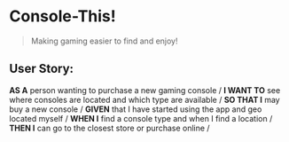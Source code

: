 # Console-This!

> Making gaming easier to find and enjoy!

## User Story:

**AS A** person wanting to purchase a new gaming console /
**I WANT TO** see where consoles are located and which type are available /
**SO THAT I** may buy a new console /
**GIVEN** that I have started using the app and geo located myself /
**WHEN I** find a console type and when I find a location /
**THEN I** can go to the closest store or purchase online /

